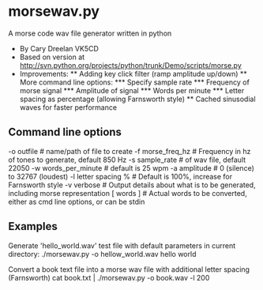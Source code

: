 morsewav.py
===========

A morse code wav file generator written in python

* By Cary Dreelan VK5CD
* Based on version at http://svn.python.org/projects/python/trunk/Demo/scripts/morse.py
* Improvements:
** Adding key click filter (ramp amplitude up/down)
** More command line options:
*** Specify sample rate
*** Frequency of morse signal
*** Amplitude of signal
*** Words per minute
*** Letter spacing as percentage (allowing Farnsworth style)
** Cached sinusodial waves for faster performance

Command line options
--------------------

-o outfile		# name/path of file to create
-f morse_freq_hz	# Frequency in hz of tones to generate, default 850 Hz
-s sample_rate 	# of wav file, default 22050
-w words_per_minute # default is 25 wpm
-a amplitude 		# 0 (silence) to 32767 (loudest)
-l letter spacing % # Default is 100%, increase for Farnsworth style
-v verbose		# Output details about what is to be generated, including morse representation
[ words ]			# Actual words to be converted, either as cmd line options, or can be stdin

Examples
--------

Generate 'hello_world.wav' test file with default parameters in current directory:
	./morsewav.py -o hellow_world.wav hello world

Convert a book text file into a morse wav file with additional letter spacing (Farnsworth)
	cat book.txt | ./morsewav.py -o book.wav -l 200
